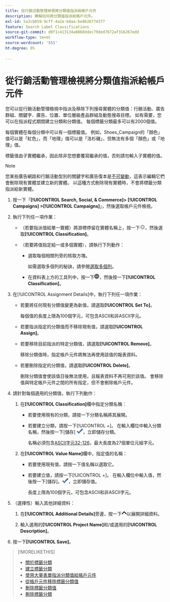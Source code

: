 ```yaml
---
title: 從行銷活動管理檢視將分類值指派給帳戶元件
description: 瞭解如何將分類值指派給帳戶元件。
exl-id: 5a3cb059-9cff-4a2e-b8aa-be8626774377
feature: Search Label Classifications
source-git-commit: d0f1c413134a0868ddec79ded7672af316267edd
workflow-type: tm+mt
source-wordcount: '551'
ht-degree: 0%

---
```


# 從行銷活動管理檢視將分類值指派給帳戶元件

您可以從行銷活動管理檢視中指派及移除下列搜尋實體的分類值：行銷活動、廣告群組、關鍵字、廣告、位置、單位層級產品群組及動態搜尋目標。 如有需要，您可以在指派程式期間建立分類和分類值。 每個標籤分類最多可以有2000個值。

每個實體在每個分類中可以有一個標籤值。 例如，Shoes_Campaign的「顏色」值可以是「紅色」，而「地理」值可以是「洛杉磯」，但無法有多個「顏色」或「地理」值。

標籤值由子實體繼承，因此除非您想要覆寫繼承的值，否則請勿輸入子實體的值。

>[!NOTE]
>
>您某些廣告網路和行銷活動型別的關鍵字和廣告復本是[不可變動](/help/search-social-commerce/campaign-management/faqs-campaigns.md)，這表示編輯它們會刪除現有實體並建立新的實體。 以這種方式刪除現有實體時，不會將標籤分類指派給新實體。

1. 按一下「**[!UICONTROL Search, Social, & Commerce]> [!UICONTROL Campaigns] >[!UICONTROL Campaigns]**」，然後選取帳戶元件檢視。

1. 執行下列任一項作業：

   * （若要指派值給單一實體）將游標停留在實體名稱上，按一下![功能表按鈕](/help/search-social-commerce/assets/arrow-dropdown-menu.png "功能表按鈕")，然後選取&#x200B;**[!UICONTROL Classification]**。

   * （若要將值指定給一或多個實體），請執行下列動作：

      * 選取每個相關列旁的核取方塊。

        如需選取多個列的秘訣，請參閱[選取多個列](/help/search-social-commerce/common-tasks/navigation-editing-selection/multiple-rows-select.md)。

      * 在資料表上方的工具列中，按一下![更多](/help/search-social-commerce/assets/more.png "更多")，然後按一下&#x200B;**[!UICONTROL Classification]**。

1. 在[!UICONTROL Assignment Details]中，執行下列任一項作業：

   * 若要將任何現有分類值變更為新值，請選取&#x200B;**[!UICONTROL Set To]**。

     每個值的長度上限為100個字元，可包含ASCII和非ASCII字元。

   * 若要指派指定的分類值而不移除現有值，請選取&#x200B;**[!UICONTROL Assign]**。

   * 若要移除目前指派的特定分類值，請選取&#x200B;**[!UICONTROL Remove]**。

     移除分類值時，指定帳戶元件將無法再使用該值的報表資料。

   * 若要刪除指定的分類值，請選取&#x200B;**[!UICONTROL Delete]**。

     刪除分類值會使該值日後無法使用，且報表資料不再可用於該值。 會移除值與特定帳戶元件之間的所有指定，但不會刪除帳戶元件。

1. 請針對每個適用的分類值，執行下列動作：

   1. 在&#x200B;**[!UICONTROL Classification]**&#x200B;欄中指定分類名稱：

      * 若要使用現有的分類，請按一下分類名稱將其展開。

      * 若要建立分類，請按一下[!UICONTROL +]。 在輸入欄位中輸入分類名稱，然後按一下[儲存] ![ ](/help/search-social-commerce/assets/select.png " [儲存] ")，立即儲存分類。

        名稱必須包含[ASCII字元32-126](https://www.asciitable.com/)，最大長度為27個單位元組字元。

   1. 在&#x200B;**[!UICONTROL Value Name]**&#x200B;欄中，指定值的名稱：

      * 若要使用現有值，請按一下值名稱以選取它。

      * 若要建立值，請按一下[!UICONTROL +]。 在輸入欄位中輸入值，然後按一下[儲存]。![](/help/search-social-commerce/assets/select.png "")，立即儲存值。

        長度上限為100個字元，可包含ASCII和非ASCII字元。

1. （選擇性）輸入其他詳細資料：

   1. 在&#x200B;**[!UICONTROL Additional Details]**&#x200B;旁邊，按一下![開啟](/help/search-social-commerce/assets/chevron-up.png "開啟")以展開詳細資料。

   1. 輸入選用的&#x200B;**[!UICONTROL Project Name]**&#x200B;和/或選用的&#x200B;**[!UICONTROL Description]**。

1. 按一下&#x200B;**[!UICONTROL Save]**。

>[!MORELIKETHIS]
>
>* [關於標籤分類](classification-about.md)
>* [建立標籤分類](classification-create.md)
>* [使用大量表單指派分類值給帳戶元件](classification-values-assign-bulksheets.md)
>* [從帳戶元件移除標籤分類值](classification-values-remove.md)
>* [刪除標籤分類值](classification-values-delete.md)
>* [刪除標籤分類](classification-delete.md)

